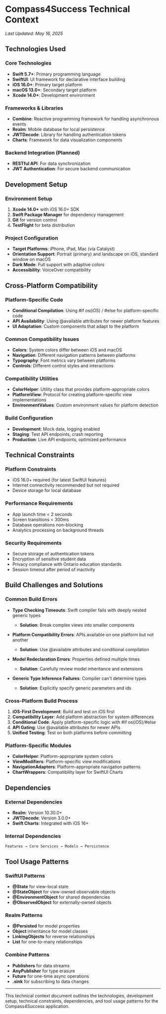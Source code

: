 # Compass4Success Technical Context

*Last Updated: May 16, 2025*

## Technologies Used

### Core Technologies

- **Swift 5.7+**: Primary programming language
- **SwiftUI**: UI framework for declarative interface building
- **iOS 16.0+**: Primary target platform
- **macOS 13.0+**: Secondary target platform
- **Xcode 14.0+**: Development environment

### Frameworks & Libraries

- **Combine**: Reactive programming framework for handling asynchronous events
- **Realm**: Mobile database for local persistence
- **JWTDecode**: Library for handling authentication tokens
- **Charts**: Framework for data visualization components

### Backend Integration (Planned)

- **RESTful API**: For data synchronization
- **JWT Authentication**: For secure backend communication

## Development Setup

### Environment Setup

1. **Xcode 14.0+** with iOS 16.0+ SDK
2. **Swift Package Manager** for dependency management
3. **Git** for version control
4. **TestFlight** for beta distribution

### Project Configuration

- **Target Platforms**: iPhone, iPad, Mac (via Catalyst)
- **Orientation Support**: Portrait (primary) and landscape on iOS, standard window on macOS
- **Dark Mode**: Full support with adaptive colors
- **Accessibility**: VoiceOver compatibility

## Cross-Platform Compatibility

### Platform-Specific Code

- **Conditional Compilation**: Using #if os(iOS) / #else for platform-specific code
- **API Availability**: Using @available attributes for newer platform features
- **UI Adaptation**: Custom components that adapt to the platform

### Common Compatibility Issues

- **Colors**: System colors differ between iOS and macOS
- **Navigation**: Different navigation patterns between platforms
- **Typography**: Font metrics vary between platforms
- **Controls**: Different control styles and interactions

### Compatibility Utilities

- **ColorHelper**: Utility class that provides platform-appropriate colors
- **PlatformView**: Protocol for creating platform-specific view implementations
- **EnvironmentValues**: Custom environment values for platform detection

### Build Configuration

- **Development**: Mock data, logging enabled
- **Staging**: Test API endpoints, crash reporting
- **Production**: Live API endpoints, optimized performance

## Technical Constraints

### Platform Constraints

- iOS 16.0+ required (for latest SwiftUI features)
- Internet connectivity recommended but not required
- Device storage for local database

### Performance Requirements

- App launch time < 2 seconds
- Screen transitions < 300ms
- Database operations non-blocking
- Analytics processing on background threads

### Security Requirements

- Secure storage of authentication tokens
- Encryption of sensitive student data
- Privacy compliance with Ontario education standards
- Session timeout after period of inactivity

## Build Challenges and Solutions

### Common Build Errors

- **Type Checking Timeouts**: Swift compiler fails with deeply nested generic types
  - **Solution**: Break complex views into smaller components
  
- **Platform Compatibility Errors**: APIs available on one platform but not another
  - **Solution**: Use @available attributes and conditional compilation
  
- **Model Redeclaration Errors**: Properties defined multiple times
  - **Solution**: Carefully review model inheritance and extensions
  
- **Generic Type Inference Failures**: Compiler can't determine types
  - **Solution**: Explicitly specify generic parameters and ids

### Cross-Platform Build Process

1. **iOS-First Development**: Build and test on iOS first
2. **Compatibility Layer**: Add platform abstraction for system differences
3. **Conditional Code**: Apply platform-specific logic with #if os(iOS)/#else
4. **API Gating**: Use @available attributes for newer APIs
5. **Unified Testing**: Test on both platforms before committing

### Platform-Specific Modules

- **ColorHelper**: Platform-appropriate system colors
- **ViewModifiers**: Platform-specific view modifications
- **NavigationAdapters**: Platform-appropriate navigation patterns
- **ChartWrappers**: Compatibility layer for SwiftUI Charts

## Dependencies

### External Dependencies

- **Realm**: Version 10.30.0+
- **JWTDecode**: Version 3.0.0+
- **Swift Charts**: Integrated with iOS 16+

### Internal Dependencies

```
Features → Core Services → Models → Persistence
```

## Tool Usage Patterns

### SwiftUI Patterns

- **@State** for view-local state
- **@StateObject** for view-owned observable objects
- **@EnvironmentObject** for shared dependencies
- **@ObservedObject** for externally-owned objects

### Realm Patterns

- **@Persisted** for model properties
- **Object** inheritance for model classes
- **LinkingObjects** for reverse relationships
- **List** for one-to-many relationships

### Combine Patterns

- **Publishers** for data streams
- **AnyPublisher** for type erasure
- **Future** for one-time async operations
- **.sink** for subscribing to data changes

---

This technical context document outlines the technologies, development setup, technical constraints, dependencies, and tool usage patterns for the Compass4Success application.
